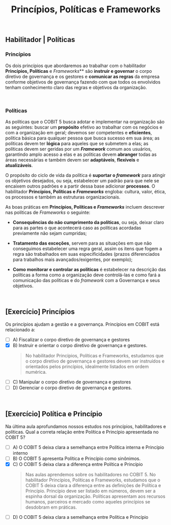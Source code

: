 <div align="center">

  # Princípios, Políticas e Frameworks

</div>

<br>

## Habilitador | Políticas

### Princípios 

Os dois princípios que abordaremos ao trabalhar com o habilitador **Princípios, Políticas** e *Frameworks*** são **instruir e governar** o corpo diretivo de governança e os gestores e **comunicar as regras** da empresa conforme objetivos de governança fazendo com que todos os envolvidos tenham conhecimento claro das regras e objetivos da organização.

<br>

### Políticas

As políticas que o COBIT 5 busca adotar e implementar na organização são as seguintes: buscar um **propósito** efetivo ao trabalhar com os negócios e com a organização em geral; devemos ser competentes e **eficientes**, política básica para qualquer pessoa que busca sucesso em sua área; as políticas devem ter **lógica** para aqueles que se submetem a elas; as políticas devem ser geridas por um ***Framework*** comum aos usuários, garantindo amplo acesso a elas e as políticas devem **abranger** todas as áreas necessárias e também devem ser **adaptáveis**, **flexíveis** e **atualizáveis**.

O propósito do ciclo de vida da política é **suportar o *framework*** para atingir os objetivos desejados, ou seja, estabelecer um padrão para que nele se encaixem outros padrões e a partir dessa base adicionar **processos**. O habilitador **Princípios, Políticas e *Frameworks*** engloba: cultura, valor, ética, os processos e também as estruturas organizacionais.

As boas práticas em **Princípios, Políticas e *Frameworks*** incluem descrever nas políticas de *Frameworks* o seguinte:

- **Consequências do não cumprimento da políticas**, ou seja, deixar claro para as partes o que acontecerá caso as políticas acordadas previamente não sejam cumpridas; 

- **Tratamento das exceções**, servem para as situações em que não conseguimos estabelecer uma regra geral, assim os itens que fogem a regra são trabalhados em suas especificidades (prazos diferenciados para trabalhos mais avançados/exigentes, por exemplo);

- **Como monitorar e controlar as políticas** é estabelecer na descrição das políticas a forma como a organização deve controlá-las e como fará a comunicação das políticas e do *framework* com a Governança e seus objetivos.

<br>

## [Exercício] Princípios

Os princípios ajudam a gestão e a governança. Princípios em COBIT está relacionado a:

- [ ] A) Fiscalizar o corpo diretivo de governança e gestores
- [x] B) Instruir e orientar o corpo diretivo de governança e gestores.
  > No habilitador Princípios, Políticas e Frameworks, estudamos que o corpo diretivo de governança e gestores devem ser instruídos e orientados pelos princípios, idealmente listados em ordem numérica.
- [ ] C) Manipular o corpo diretivo de governança e gestores
- [ ] D) Gerenciar o corpo diretivo de governança e gestores.

<br>

## [Exercício] Política e Princípio

Na última aula aprofundamos nossos estudos nos princípios, habilitadores e políticas. Qual a correta relação entre Política e Princípio apresentada no COBIT 5?

- [ ] A) O COBIT 5 deixa clara a semelhança entre Política interna e Princípio interno
- [ ] B) O COBIT 5 apresenta Política e Princípio como sinônimos.
- [x] C) O COBIT 5 deixa clara a diferença entre Política e Princípio
  > Nas aulas aprendemos sobre os habilitadores no COBIT 5. No habilitador Princípios, Políticas e Frameworks, estudamos que o COBIT 5 deixa clara a diferença entre as definições de Política e Princípio. Princípio deve ser listado em números, devem ser a espinha dorsal da organização. Políticas apresentam aos recursos humanos, parceiros e mercado como aqueles princípios se desdobram em práticas.
- [ ] D) O COBIT 5 deixa clara a semelhança entre Política e Princípio